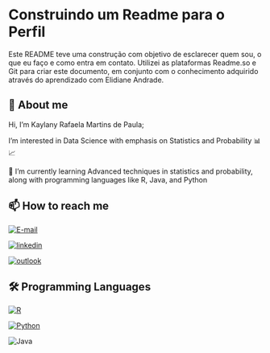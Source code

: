 
# Construindo um Readme para o Perfil

 Este README teve uma construção com objetivo de esclarecer quem sou, o que eu faço e como entra em contato. Utilizei as plataformas Readme.so e Git para criar este documento, em conjunto com o conhecimento adquirido através do aprendizado com Elidiane Andrade.


## 👀 About me 
 Hi, I’m Kaylany Rafaela Martins de Paula;

 I’m interested in Data Science with emphasis on Statistics and Probability 📊📈

🌱 I’m currently learning Advanced techniques in statistics and probability, along with programming languages like R, Java, and Python


## 📫 How to reach me

[![E-mail](https://img.shields.io/badge/Gmail-kpaula%40alunos.utfpr.edu.br-red?style=for-the-badge&logo=gmail)](mailto:kpaula@alunos.utfpr.edu.br)

[![linkedin](https://img.shields.io/badge/linkedin-0A66C2?style=for-the-badge&logo=linkedin&logoColor=white)](https://www.linkedin.com/)


[![outlook](https://img.shields.io/badge/outlook-0078D4?style=for-the-badge&logo=microsoft-outlook&logoColor=white)](mailto:kaylanypaula8@outlook.com)



## 🛠 Programming Languages

[![R](https://img.shields.io/badge/R-276DC3?style=for-the-badge&logo=r&logoColor=white)](https://www.r-project.org/)

[![Python](https://img.shields.io/badge/Python-3776AB?style=for-the-badge&logo=python&logoColor=white)](https://www.python.org/)

![Java](https://img.shields.io/badge/java-%23ED8B00.svg?style=for-the-badge&logo=openjdk&logoColor=white)


